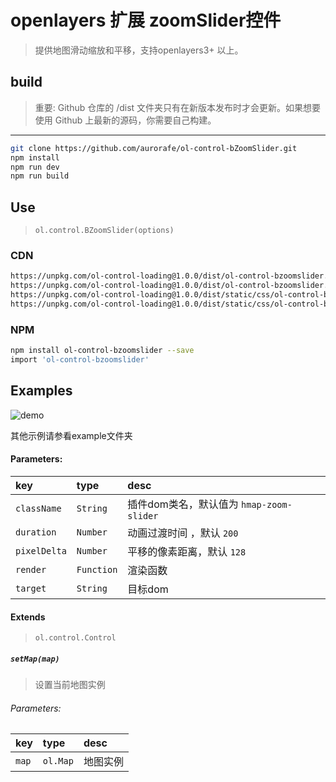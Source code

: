 # openlayers 扩展 zoomSlider控件

> 提供地图滑动缩放和平移，支持openlayers3+ 以上。

## build

> 重要: Github 仓库的 /dist 文件夹只有在新版本发布时才会更新。如果想要使用 Github 上最新的源码，你需要自己构建。

---

```bash
git clone https://github.com/aurorafe/ol-control-bZoomSlider.git
npm install
npm run dev
npm run build
```

## Use

> `ol.control.BZoomSlider(options)`

### CDN

```bash
https://unpkg.com/ol-control-loading@1.0.0/dist/ol-control-bzoomslider.min.js
https://unpkg.com/ol-control-loading@1.0.0/dist/ol-control-bzoomslider.js
https://unpkg.com/ol-control-loading@1.0.0/dist/static/css/ol-control-bzoomslider.css
https://unpkg.com/ol-control-loading@1.0.0/dist/static/css/ol-control-bzoomslider.min.css
```

### NPM

```bash
npm install ol-control-bzoomslider --save
import 'ol-control-bzoomslider'
```

## Examples

![demo](https://raw.githubusercontent.com/aurorafe/ol-control-bZoomSlider/master/asset/demo.gif)

其他示例请参看example文件夹


#### Parameters:

| key | type | desc |
| :--- | :--- | :---------- |
| `className` | `String` | 插件dom类名，默认值为 ``hmap-zoom-slider`` |
| `duration` | `Number` | 动画过渡时间 ，默认 ``200``|
| `pixelDelta` | `Number` | 平移的像素距离，默认 ``128`` |
| `render` | `Function` | 渲染函数 |
| `target` | `String` | 目标dom |

#### Extends

> `ol.control.Control`

##### `setMap(map)`

> 设置当前地图实例

###### Parameters:

| key | type | desc |
| :--- | :--- | :---------- |
| `map` | `ol.Map` | 地图实例 |
